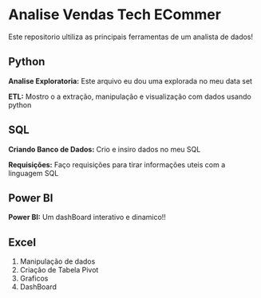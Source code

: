 # Analise Vendas Tech ECommer

Este repositorio ultiliza as principais ferramentas de um analista de dados!

## Python 

**Analise Exploratoria:**
Este arquivo eu dou uma explorada no meu data set

**ETL:**
Mostro o a extração, manipulação e visualização com dados usando python


## SQL

**Criando Banco de Dados:**
Crio e insiro dados no meu SQL

**Requisições:**
Faço requisições para tirar informações uteis com a linguagem SQL


## Power BI

**Power BI:**
Um dashBoard interativo e dinamico!!


## Excel
1. Manipulação de dados
2. Criação de Tabela Pivot
3. Graficos
4. DashBoard 
